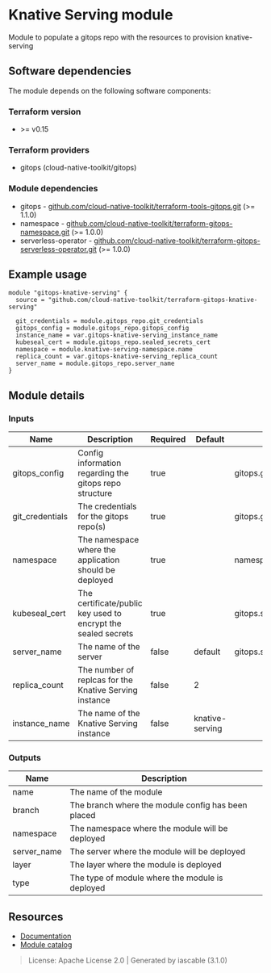 # Knative Serving module

Module to populate a gitops repo with the resources to provision knative-serving


## Software dependencies

The module depends on the following software components:

### Terraform version

- \>= v0.15

### Terraform providers


- gitops (cloud-native-toolkit/gitops)

### Module dependencies


- gitops - [github.com/cloud-native-toolkit/terraform-tools-gitops.git](https://github.com/cloud-native-toolkit/terraform-tools-gitops.git) (>= 1.1.0)
- namespace - [github.com/cloud-native-toolkit/terraform-gitops-namespace.git](https://github.com/cloud-native-toolkit/terraform-gitops-namespace.git) (>= 1.0.0)
- serverless-operator - [github.com/cloud-native-toolkit/terraform-gitops-serverless-operator.git](https://github.com/cloud-native-toolkit/terraform-gitops-serverless-operator.git) (>= 1.0.0)

## Example usage

```hcl
module "gitops-knative-serving" {
  source = "github.com/cloud-native-toolkit/terraform-gitops-knative-serving"

  git_credentials = module.gitops_repo.git_credentials
  gitops_config = module.gitops_repo.gitops_config
  instance_name = var.gitops-knative-serving_instance_name
  kubeseal_cert = module.gitops_repo.sealed_secrets_cert
  namespace = module.knative-serving-namespace.name
  replica_count = var.gitops-knative-serving_replica_count
  server_name = module.gitops_repo.server_name
}

```

## Module details

### Inputs

| Name | Description | Required | Default | Source |
|------|-------------|---------|----------|--------|
| gitops_config | Config information regarding the gitops repo structure | true |  | gitops.gitops_config |
| git_credentials | The credentials for the gitops repo(s) | true |  | gitops.git_credentials |
| namespace | The namespace where the application should be deployed | true |  | namespace.name |
| kubeseal_cert | The certificate/public key used to encrypt the sealed secrets | true |  | gitops.sealed_secrets_cert |
| server_name | The name of the server | false | default | gitops.server_name |
| replica_count | The number of replcas for the Knative Serving instance | false | 2 |  |
| instance_name | The name of the Knative Serving instance | false | knative-serving |  |

### Outputs

| Name | Description |
|------|-------------|
| name | The name of the module |
| branch | The branch where the module config has been placed |
| namespace | The namespace where the module will be deployed |
| server_name | The server where the module will be deployed |
| layer | The layer where the module is deployed |
| type | The type of module where the module is deployed |

## Resources

- [Documentation](https://operate.cloudnativetoolkit.dev)
- [Module catalog](https://modules.cloudnativetoolkit.dev)

> License: Apache License 2.0 | Generated by iascable (3.1.0)
